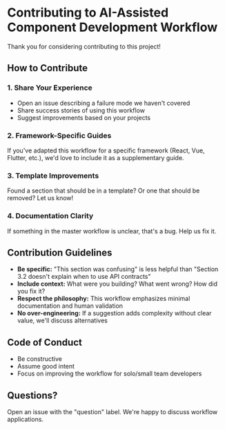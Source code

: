 # Contributing to AI-Assisted Component Development Workflow

Thank you for considering contributing to this project!

## How to Contribute

### 1. Share Your Experience
- Open an issue describing a failure mode we haven't covered
- Share success stories of using this workflow
- Suggest improvements based on your projects

### 2. Framework-Specific Guides
If you've adapted this workflow for a specific framework (React, Vue, Flutter, etc.), we'd love to include it as a supplementary guide.

### 3. Template Improvements
Found a section that should be in a template? Or one that should be removed? Let us know!

### 4. Documentation Clarity
If something in the master workflow is unclear, that's a bug. Help us fix it.

## Contribution Guidelines

- **Be specific:** "This section was confusing" is less helpful than "Section 3.2 doesn't explain when to use API contracts"
- **Include context:** What were you building? What went wrong? How did you fix it?
- **Respect the philosophy:** This workflow emphasizes minimal documentation and human validation
- **No over-engineering:** If a suggestion adds complexity without clear value, we'll discuss alternatives

## Code of Conduct

- Be constructive
- Assume good intent
- Focus on improving the workflow for solo/small team developers

## Questions?

Open an issue with the "question" label. We're happy to discuss workflow applications.
